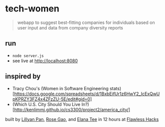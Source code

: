 # tech-women

> webapp to suggest best-fitting companies for individuals based on user input and data from company diversity reports 

## run
* `node server.js`
* see live at [http://localhost:8080](http://localhost:8080)

## inspired by
* Tracy Chou's (Women in Software Engineering stats)[https://docs.google.com/spreadsheets/d/1BxbEifUr1z6HwY2_IcExQwUpKPRZY3FZ4x4ZFzZU-5E/edit#gid=0]
* (Which U.S. City Should You Live In?)[http://kenlimmj.github.io/cs3300/project2/america_city/]

built by [Lillyan Pan](http://github.com/lillyanpan), [Rose Gao](http://github.com/rosegao), and [Elana Tee](http://github.com/elanatee) in 12 hours at [Flawless Hacks](http://flawlesshacks.com/)